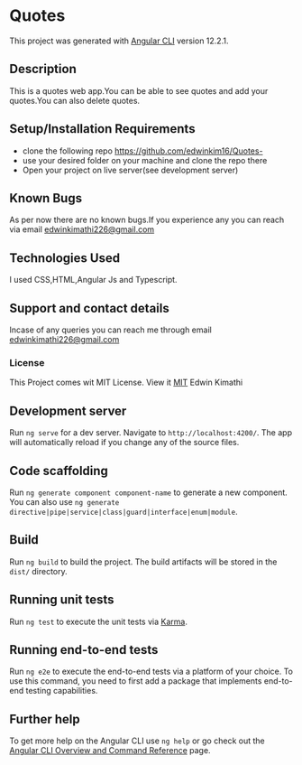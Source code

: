 # Quotes

This project was generated with [Angular CLI](https://github.com/angular/angular-cli) version 12.2.1.

## Description
This is a quotes web app.You can be able to see quotes and add your quotes.You can also delete quotes.
## Setup/Installation Requirements
* clone the following repo https://github.com/edwinkim16/Quotes-
* use your desired folder on your machine and clone
the repo there
* Open your project on live server(see development server)

## Known Bugs
 As per now there are no known bugs.If you experience any you can reach via email edwinkimathi226@gmail.com
## Technologies Used
I used CSS,HTML,Angular Js and Typescript.
## Support and contact details
Incase of any queries you can reach me through email edwinkimathi226@gmail.com
### License
This Project comes wit MIT License. View it <a href="https://github.com/edwinkim16/Edwin-s-Pizza-/blob/gh-pages/License"> MIT</a>
 Edwin Kimathi
## Development server

Run `ng serve` for a dev server. Navigate to `http://localhost:4200/`. The app will automatically reload if you change any of the source files.

## Code scaffolding

Run `ng generate component component-name` to generate a new component. You can also use `ng generate directive|pipe|service|class|guard|interface|enum|module`.

## Build

Run `ng build` to build the project. The build artifacts will be stored in the `dist/` directory.

## Running unit tests

Run `ng test` to execute the unit tests via [Karma](https://karma-runner.github.io).

## Running end-to-end tests

Run `ng e2e` to execute the end-to-end tests via a platform of your choice. To use this command, you need to first add a package that implements end-to-end testing capabilities.

## Further help

To get more help on the Angular CLI use `ng help` or go check out the [Angular CLI Overview and Command Reference](https://angular.io/cli) page.
